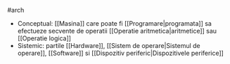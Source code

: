 #arch 
- Conceptual: [[Masina]] care poate fi [[Programare|programata]] sa efectueze secvente de operatii [[Operatie aritmetica|aritmetice]] sau [[Operatie logica]]
- Sistemic: partile [[Hardware]], [[Sistem de operare|Sistemul de operare]], [[Software]] si [[Dispozitiv periferic|Dispozitivele periferice]]